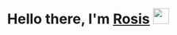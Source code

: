 <h1 align="center">Hello there, I'm <a href="https://rs9110.github.io" target="_blank">Rosis</a> <img
src="https://github.com/blackcater/blackcater/raw/master/images/Hi.gif" height="32" /></h1>

